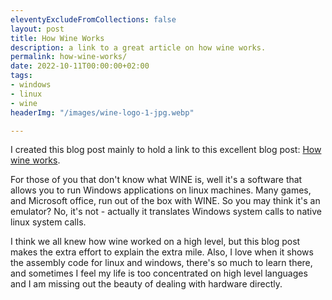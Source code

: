 ```yaml
---
eleventyExcludeFromCollections: false
layout: post
title: How Wine Works
description: a link to a great article on how wine works.
permalink: how-wine-works/
date: 2022-10-11T00:00:00+02:00
tags:
- windows
- linux
- wine
headerImg: "/images/wine-logo-1-jpg.webp"

---
```

I created this blog post mainly to hold a link to this excellent blog post: [How wine works](https://werat.dev/blog/how-wine-works-101/).

For those of you that don't know what WINE is, well it's a software that allows you to run Windows applications on linux machines. Many games, and Microsoft office, run out of the box with WINE. So you may think it's an emulator? No, it's not - actually it translates Windows system calls to native linux system calls.

I think we all knew how wine worked on a high level, but this blog post makes the extra effort to explain the extra mile. Also, I love when it shows the assembly code for linux and windows, there's so much to learn there, and sometimes I feel my life is too concentrated on high level languages and I am missing out the beauty of dealing with hardware directly.